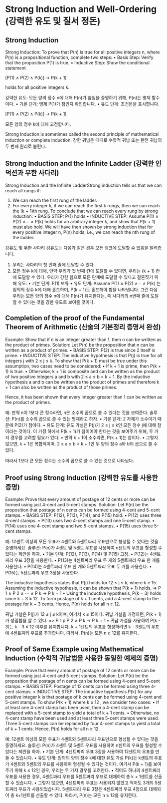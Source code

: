 # Strong Induction and Well-Ordering (강력한 유도 및 질서 정돈)

## Strong Induction

Strong Induction: To prove that P(n) is true for all positive integers n, where P(n) is a propositional function, complete two steps:
• Basis Step: Verify that the proposition P(1) is true.
• Inductive Step: Show the conditional statement

[P(1) ∧ P(2) ∧ P(k)] → P(k + 1)

holds for all positive integers k.

강력한 유도: 모든 양의 정수 n에 대해 P(n)가 참임을 증명하기 위해, P(n)는 명제 함수이다.
• 기본 단계: 명제 P(1)가 참인지 확인합니다.
• 유도 단계: 조건문을 표시합니다.

[P(1) ∧ P(2) ∧ P(k)] → P(k + 1)

모든 양의 정수 k에 대해 고정합니다.

Strong Induction is sometimes called the second principle of mathematical induction or complete induction.
강한 귀납은 때때로 수학적 귀납 또는 완전 귀납의 두 번째 원리로 불린다.

## Strong Induction and the Infinite Ladder (강력한 인덕션과 무한 사다리)
Strong Induction and the Infinite LadderStrong induction tells us that we can reach all rungs if:
1. We can reach the first rung of the ladder.
2. For every integer k, if we can reach the first k rungs, then we can reach the (k + 1)th rung.
To conclude that we can reach every rung by strong
induction:
• BASIS STEP: P(1) holds
• INDUCTIVE STEP: Assume P(1) ∧ P(2) ∧∙∙∙ ∧ P(k)
holds for an arbitrary integer k, and show that P(k + 1) must also hold.
We will have then shown by strong induction that for every positive integer n, P(n) holds, i.e., we can reach the nth rung of the ladder.

강유도 및 무한 사다리 강유도는 다음과 같은 경우 모든 랭크에 도달할 수 있음을 알려줍니다.
1. 우리는 사다리의 첫 번째 줄에 도달할 수 있다.
2. 모든 정수 k에 대해, 만약 우리가 첫 번째 칸에 도달할 수 있다면, 우리는 (k + 1) 칸에 도달할 수 있다.
우리가 강한 힘으로 모든 단계에 도달할 수 있다고 결론짓기 위해
유도:
• 기본 단계: P(1) 보류
• 유도 단계: Assume P(1) ∧ P(2) ∧∙∙∙ ∧ P(k)
는 임의의 정수 k에 대해 홀드하며, P(k + 1)도 홀드해야 함을 나타냅니다.
그런 다음 우리는 모든 양의 정수 n에 대해 P(n)가 유지한다는, 즉 사다리의 n번째 줄에 도달할 수 있다는 것을 강한 유도로 보여줄 것이다.

## Completion of the proof of the Fundamental Theorem of Arithmetic (산술의 기본정리 증명서 완성)
Example: Show that if n is an integer greater than 1, then n can be written as the product of primes.
Solution: Let P(n) be the proposition that n can be written as a product of primes.
• BASIS STEP: P(2) is true since 2 itself is prime.
• INDUCTIVE STEP: The inductive hypothesis is that P(j) is true for all integers j with 2 ≤ j ≤ k. To show that P(k + 1) must be true under this assumption, two cases need to be considered:
• If k + 1 is prime, then P(k + 1) is true.
• Otherwise, k + 1 is composite and can be written as the product of two positive integers a and b with 2 ≤ a ≤ b < k + 1. By the inductive hypothesis a and b can be written as the product of primes and therefore k + 1 can also be written as the product of those primes.

Hence, it has been shown that every integer greater than 1 can be written as the product of primes.

예: 만약 n이 1보다 큰 정수라면, n은 소수의 곱으로 쓸 수 있다는 것을 보여준다.
솔루션: P(n)를 소수의 곱으로 쓸 수 있는 명제라고 하자.
• 기본 단계: 2 자체가 소수이기 때문에 P(2)가 참이다.
• 유도 단계: 유도 가설은 P(j)가 2 ≤ j ≤ k인 모든 정수 j에 대해 참이라는 것이다. 이 가정 하에서 P(k + 1)가 참이어야 한다는 것을 보여주기 위해, 두 가지 경우를 고려할 필요가 있다.
• 만약 k + 1이 소수라면, P(k + 1)는 참이다.
• 그렇지 않으면, k + 1은 복합적이며, 2 ≤ a ≤ b < k + 1인 두 양의 정수 a와 b의 곱으로 쓸 수 있다.

따라서 1보다 큰 모든 정수는 소수의 곱으로 쓸 수 있는 것으로 나타났다.

## Proof using Strong Induction (강력한 유도를 사용한 증명)

Example: Prove that every amount of postage of 12 cents or more can be formed using just 4-cent and 5-cent stamps.
Solution: Let P(n) be the proposition that postage of n cents can be formed using 4-cent and 5-cent stamps.
• BASIS STEP: P(12), P(13), P(14), and P(15) hold.
• P(12) uses three 4-cent stamps.
• P(13) uses two 4-cent stamps and one 5-cent stamp.
• P(14) uses one 4-cent stamp and two 5-cent stamps.
• P(15) uses three 5-cent stamps.

예: 12센트 이상의 모든 우표가 4센트와 5센트짜리 우표만으로 형성될 수 있다는 것을 증명하세요.
솔루션: P(n)가 4센트 및 5센트 우표를 사용하여 n센트의 우표를 형성할 수 있다는 제안을 하자.
• 기본 단계: P(12), P(13), P(14) 및 P(15) 고정.
• P(12)는 4센트짜리 우표 3장을 사용한다.
• P(13)는 4센트짜리 우표 두 개와 5센트짜리 우표 한 개를 사용한다.
• P(14)는 4센트짜리 우표 한 개와 5센트짜리 우표 두 개를 사용한다.
• P(15)는 5센트짜리 우표 3장을 사용한다.

The inductive hypothesis states that P(j) holds for 12 ≤ j ≤ k, where k ≥ 15. Assuming the inductive hypothesis, it can be shown that P(k + 1) holds. 
=> P 1 ∧ P 2 ∧ ⋯ ∧ P k → P k + 1
• Using the inductive hypothesis, P(k − 3) holds since k − 3 ≥ 12. To form postage of k + 1 cents, add a 4-cent stamp to the postage for k − 3 cents.
Hence, P(n) holds for all n ≥ 12.

귀납 가설은 P(j)가 12 ≤ j ≤ k이며, 여기서 k ≤ 15이다. 귀납 가설을 가정하면, P(k + 1)가 성립함을 알 수 있다. => P 1 p P 2 ∧ P k → P k + 1
• 귀납 가설을 사용하여 P(k - 3)는 k - 3 ≤ 12 이후를 유지합니다. k + 1센트의 우표를 형성하려면 k - 3센트의 우표에 4센트짜리 우표를 추가합니다.
따라서, P(n)는 모든 n ≥ 12를 유지한다.

## Proof of Same Example using Mathematical Induction (수학적 귀납법을 사용한 동일한 예제의 증명)
Example: Prove that every amount of postage of 12 cents or more can be formed using just 4-cent and 5-cent stamps.
Solution: Let P(n) be the proposition that postage of n cents can be formed using 4-cent and 5-cent stamps.
• BASIS STEP: Postage of 12 cents can be formed using three 4-cent stamps.
• INDUCTIVE STEP: The inductive hypothesis P(k) for any positive integer k is that postage of k cents can be formed using 4-cent and 5-cent stamps. To show P(k + 1) where k ≥ 12 , we consider two cases:
• If at least one 4-cent stamp has been used, then a 4-cent stamp can be replaced with a 5-cent stamp to yield a total of k + 1 cents.
• Otherwise, no 4-cent stamp have been used and at least three 5-cent stamps were used. Three 5-cent stamps can be replaced by four 4-cent stamps to yield a total of k + 1 cents.
Hence, P(n) holds for all n ≥ 12.

예: 12센트 이상의 모든 우표가 4센트와 5센트짜리 우표만으로 형성될 수 있다는 것을 증명하세요.
솔루션: P(n)가 4센트 및 5센트 우표를 사용하여 n센트의 우표를 형성할 수 있다는 제안을 하자.
• 기본 단계: 4센트짜리 우표 3장을 사용하여 12센트의 우표를 만들 수 있습니다.
• 유도 단계: 임의의 양의 정수 k에 대한 유도 가설 P(k)는 k센트의 우표가 4센트와 5센트의 우표를 사용하여 형성될 수 있다는 것이다. 여기서 P(k + 1)를 보여주기 위해 k ≤ 12인 경우, 우리는 두 가지 경우를 고려한다.
• 적어도 하나의 4센트짜리 우표를 사용한 경우, 4센트짜리 우표를 5센트짜리 우표로 대체하여 총 k + 1센트를 산출할 수 있습니다.
• 그렇지 않으면, 4센트짜리 우표는 사용되지 않았고 적어도 3개의 5센트짜리 우표가 사용되었습니다. 5센트짜리 우표 3장은 4센트짜리 우표 4장으로 대체되어 총 k+1센트를 산출할 수 있다.
따라서, P(n)는 모든 n ≥ 12를 유지한다.

